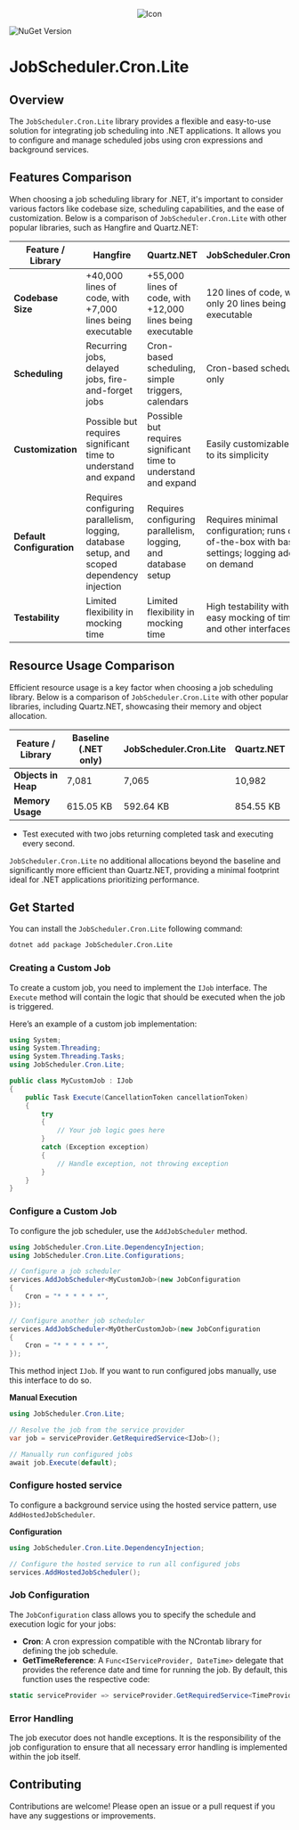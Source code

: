 ﻿<p align="center">
    <img src="icon.png" alt="Icon"/>
</p>

![NuGet Version](https://img.shields.io/nuget/v/JobScheduler.Cron.Lite)

# JobScheduler.Cron.Lite

## Overview

The `JobScheduler.Cron.Lite` library provides a flexible and easy-to-use solution for integrating job
scheduling into .NET applications. It allows you to configure and manage scheduled jobs using cron
expressions and background services.

## Features Comparison

When choosing a job scheduling library for .NET, it's important to consider various factors like codebase size, scheduling capabilities, and the ease of customization. Below is a comparison of `JobScheduler.Cron.Lite` with other popular libraries, such as Hangfire and Quartz.NET:

| Feature / Library         | Hangfire                                                                                      | Quartz.NET                                                        | JobScheduler.Cron.Lite                                                                                 |
|---------------------------|-----------------------------------------------------------------------------------------------|-------------------------------------------------------------------|---------------------------------------------------------------------------------------------------|
| **Codebase Size**         | +40,000 lines of code, with +7,000 lines being executable                                     | +55,000 lines of code, with +12,000 lines being executable        | 120 lines of code, with only 20 lines being executable                                  |
| **Scheduling**            | Recurring jobs, delayed jobs, fire-and-forget jobs                                            | Cron-based scheduling, simple triggers, calendars                 | Cron-based scheduling only                                                                        |
| **Customization**         | Possible but requires significant time to understand and expand                               | Possible but requires significant time to understand and expand   | Easily customizable due to its simplicity                                                         |
| **Default Configuration** | Requires configuring parallelism, logging, database setup, and scoped dependency injection    | Requires configuring parallelism, logging, and database setup     | Requires minimal configuration; runs out-of-the-box with basic settings; logging added on demand  |
| **Testability**           | Limited flexibility in mocking time                                                           | Limited flexibility in mocking time                               | High testability with easy mocking of time and other interfaces                                   |

## Resource Usage Comparison

Efficient resource usage is a key factor when choosing a job scheduling library. Below is a comparison of `JobScheduler.Cron.Lite` with other popular libraries, including Quartz.NET, showcasing their memory and object allocation.

| Feature / Library          | Baseline (.NET only)                | JobScheduler.Cron.Lite             | Quartz.NET                        |
|----------------------------|-------------------------------------|------------------------------------|-----------------------------------|
| **Objects in Heap**        | 7,081                               | 7,065                              | 10,982                            |
| **Memory Usage**           | 615.05 KB                           | 592.64 KB                          | 854.55 KB                         |
* Test executed with two jobs returning completed task and executing every second.

`JobScheduler.Cron.Lite` no additional allocations beyond the baseline and significantly more efficient than Quartz.NET, providing a minimal footprint ideal for .NET applications prioritizing performance.

## Get Started

You can install the `JobScheduler.Cron.Lite` following command:

```bash
dotnet add package JobScheduler.Cron.Lite
```

### Creating a Custom Job

To create a custom job, you need to implement the `IJob` interface. The `Execute` method will contain the logic that should be executed when the job is triggered.

Here’s an example of a custom job implementation:

```csharp
using System;
using System.Threading;
using System.Threading.Tasks;
using JobScheduler.Cron.Lite;

public class MyCustomJob : IJob
{
    public Task Execute(CancellationToken cancellationToken)
    {
        try
        {
            // Your job logic goes here
        } 
        catch (Exception exception) 
        {
            // Handle exception, not throwing exception
        }
    }
}
```

### Configure a Custom Job

To configure the job scheduler, use the `AddJobScheduler` method.

```csharp
using JobScheduler.Cron.Lite.DependencyInjection;
using JobScheduler.Cron.Lite.Configurations;

// Configure a job scheduler
services.AddJobScheduler<MyCustomJob>(new JobConfiguration
{
    Cron = "* * * * * *",
});

// Configure another job scheduler
services.AddJobScheduler<MyOtherCustomJob>(new JobConfiguration
{
    Cron = "* * * * * *",
});
```

This method inject `IJob`. If you want to run configured jobs manually, 
use this interface to do so.

**Manual Execution**

```csharp
using JobScheduler.Cron.Lite;

// Resolve the job from the service provider
var job = serviceProvider.GetRequiredService<IJob>();

// Manually run configured jobs
await job.Execute(default);
```

### Configure hosted service

To configure a background service using the hosted service pattern, 
use `AddHostedJobScheduler`.

**Configuration**

```csharp
using JobScheduler.Cron.Lite.DependencyInjection;

// Configure the hosted service to run all configured jobs
services.AddHostedJobScheduler();
```

### Job Configuration

The `JobConfiguration` class allows you to specify the schedule and execution logic for your jobs:

- **Cron**: A cron expression compatible with the NCrontab library for defining the job schedule.
- **GetTimeReference**: A `Func<IServiceProvider, DateTime>` delegate that provides the reference date and time for running the job. By default, this function uses the respective code:

```csharp
static serviceProvider => serviceProvider.GetRequiredService<TimeProvider>().GetUtcNow().DateTime;
```

### Error Handling

The job executor does not handle exceptions. It is the responsibility of the job configuration to ensure that all necessary error handling is implemented within the job itself.

## Contributing

Contributions are welcome! Please open an issue or a pull request if you have any suggestions or improvements.
